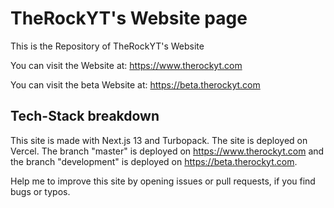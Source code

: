# TheRockYT's Website page

This is the Repository of TheRockYT's Website

You can visit the Website at: https://www.therockyt.com

You can visit the beta Website at: https://beta.therockyt.com

## Tech-Stack breakdown

This site is made with Next.js 13 and Turbopack. The site is deployed on Vercel. The branch "master" is deployed on https://www.therockyt.com and the branch "development" is deployed on https://beta.therockyt.com.

Help me to improve this site by opening issues or pull requests, if you find bugs or typos.
